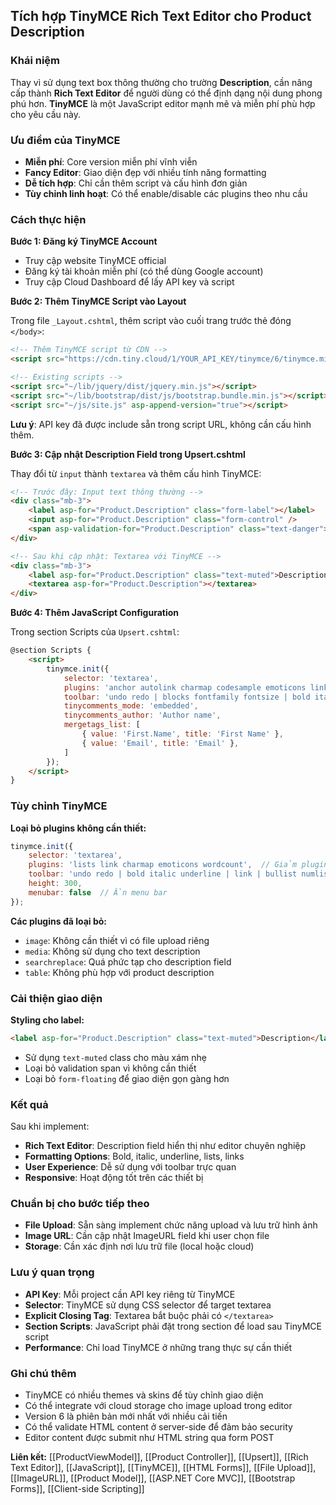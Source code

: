 ## Tích hợp TinyMCE Rich Text Editor cho Product Description

### Khái niệm

Thay vì sử dụng text box thông thường cho trường **Description**, cần nâng cấp thành **Rich Text Editor** để người dùng có thể định dạng nội dung phong phú hơn. **TinyMCE** là một JavaScript editor mạnh mẽ và miễn phí phù hợp cho yêu cầu này.

### Ưu điểm của TinyMCE

- **Miễn phí**: Core version miễn phí vĩnh viễn
- **Fancy Editor**: Giao diện đẹp với nhiều tính năng formatting
- **Dễ tích hợp**: Chỉ cần thêm script và cấu hình đơn giản
- **Tùy chỉnh linh hoạt**: Có thể enable/disable các plugins theo nhu cầu


### Cách thực hiện

**Bước 1: Đăng ký TinyMCE Account**

- Truy cập website TinyMCE official
- Đăng ký tài khoản miễn phí (có thể dùng Google account)
- Truy cập Cloud Dashboard để lấy API key và script

**Bước 2: Thêm TinyMCE Script vào Layout**

Trong file `_Layout.cshtml`, thêm script vào cuối trang trước thẻ đóng `</body>`:

```html
<!-- Thêm TinyMCE script từ CDN -->
<script src="https://cdn.tiny.cloud/1/YOUR_API_KEY/tinymce/6/tinymce.min.js" referrerpolicy="origin"></script>

<!-- Existing scripts -->
<script src="~/lib/jquery/dist/jquery.min.js"></script>
<script src="~/lib/bootstrap/dist/js/bootstrap.bundle.min.js"></script>
<script src="~/js/site.js" asp-append-version="true"></script>
```

**Lưu ý**: API key đã được include sẵn trong script URL, không cần cấu hình thêm.

**Bước 3: Cập nhật Description Field trong Upsert.cshtml**

Thay đổi từ `input` thành `textarea` và thêm cấu hình TinyMCE:

```html
<!-- Trước đây: Input text thông thường -->
<div class="mb-3">
    <label asp-for="Product.Description" class="form-label"></label>
    <input asp-for="Product.Description" class="form-control" />
    <span asp-validation-for="Product.Description" class="text-danger"></span>
</div>

<!-- Sau khi cập nhật: Textarea với TinyMCE -->
<div class="mb-3">
    <label asp-for="Product.Description" class="text-muted">Description</label>
    <textarea asp-for="Product.Description"></textarea>
</div>
```

**Bước 4: Thêm JavaScript Configuration**

Trong section Scripts của `Upsert.cshtml`:

```html
@section Scripts {
    <script>
        tinymce.init({
            selector: 'textarea',
            plugins: 'anchor autolink charmap codesample emoticons link lists media searchreplace table visualblocks wordcount',
            toolbar: 'undo redo | blocks fontfamily fontsize | bold italic underline strikethrough | link table | addcomment showcomments | spellcheckdialog a11ycheck typography | align lineheight | checklist numlist bullist indent outdent | emoticons charmap | removeformat',
            tinycomments_mode: 'embedded',
            tinycomments_author: 'Author name',
            mergetags_list: [
                { value: 'First.Name', title: 'First Name' },
                { value: 'Email', title: 'Email' },
            ]
        });
    </script>
}
```


### Tùy chỉnh TinyMCE

**Loại bỏ plugins không cần thiết:**

```javascript
tinymce.init({
    selector: 'textarea',
    plugins: 'lists link charmap emoticons wordcount',  // Giảm plugins
    toolbar: 'undo redo | bold italic underline | link | bullist numlist | removeformat',  // Giảm toolbar
    height: 300,
    menubar: false  // Ẩn menu bar
});
```

**Các plugins đã loại bỏ:**

- `image`: Không cần thiết vì có file upload riêng
- `media`: Không sử dụng cho text description
- `searchreplace`: Quá phức tạp cho description field
- `table`: Không phù hợp với product description


### Cải thiện giao diện

**Styling cho label:**

```html
<label asp-for="Product.Description" class="text-muted">Description</label>
```

- Sử dụng `text-muted` class cho màu xám nhẹ
- Loại bỏ validation span vì không cần thiết
- Loại bỏ `form-floating` để giao diện gọn gàng hơn


### Kết quả

Sau khi implement:

- **Rich Text Editor**: Description field hiển thị như editor chuyên nghiệp
- **Formatting Options**: Bold, italic, underline, lists, links
- **User Experience**: Dễ sử dụng với toolbar trực quan
- **Responsive**: Hoạt động tốt trên các thiết bị


### Chuẩn bị cho bước tiếp theo

- **File Upload**: Sẵn sàng implement chức năng upload và lưu trữ hình ảnh
- **Image URL**: Cần cập nhật ImageURL field khi user chọn file
- **Storage**: Cần xác định nơi lưu trữ file (local hoặc cloud)


### Lưu ý quan trọng

- **API Key**: Mỗi project cần API key riêng từ TinyMCE
- **Selector**: TinyMCE sử dụng CSS selector để target textarea
- **Explicit Closing Tag**: Textarea bắt buộc phải có `</textarea>`
- **Section Scripts**: JavaScript phải đặt trong section để load sau TinyMCE script
- **Performance**: Chỉ load TinyMCE ở những trang thực sự cần thiết


### Ghi chú thêm

- TinyMCE có nhiều themes và skins để tùy chỉnh giao diện
- Có thể integrate với cloud storage cho image upload trong editor
- Version 6 là phiên bản mới nhất với nhiều cải tiến
- Có thể validate HTML content ở server-side để đảm bảo security
- Editor content được submit như HTML string qua form POST

**Liên kết:** [[ProductViewModel]], [[Product Controller]], [[Upsert]], [[Rich Text Editor]], [[JavaScript]], [[TinyMCE]], [[HTML Forms]], [[File Upload]], [[ImageURL]], [[Product Model]], [[ASP.NET Core MVC]], [[Bootstrap Forms]], [[Client-side Scripting]]

